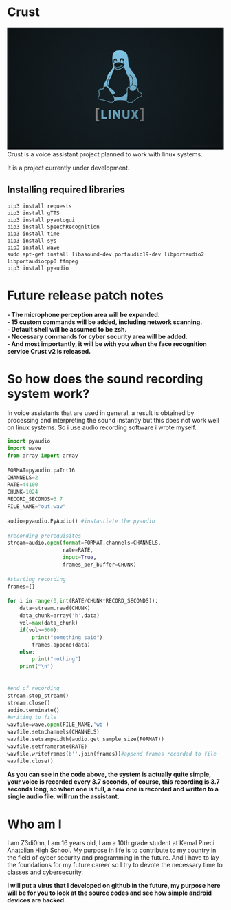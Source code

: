 # Crust
![Alt Text](linux.png)
Crust is a voice assistant project planned to work with linux systems.


It is a project currently under development.

<h2>Installing required libraries</h2>

```
pip3 install requests
pip3 install gTTS
pip3 install pyautogui
pip3 install SpeechRecognition
pip3 install time
pip3 install sys
pip3 install wave
sudo apt-get install libasound-dev portaudio19-dev libportaudio2 libportaudiocpp0 ffmpeg
pip3 install pyaudio
```
<h1>Future release patch notes</h1>

**- The microphone perception area will be expanded.**
<br>
**- 15 custom commands will be added, including network scanning.**
<br>
**- Default shell will be assumed to be zsh.**
<br>
**- Necessary commands for cyber security area will be added.**
<br>
**- And most importantly, it will be with you when the face recognition service Crust v2 is released.**
<h1> So how does the sound recording system work? </h1>

In voice assistants that are used in general, a result is obtained by processing and interpreting the sound instantly
but this does not work well on linux systems.
So i use audio recording software i wrote myself.

``` python
import pyaudio
import wave
from array import array

FORMAT=pyaudio.paInt16
CHANNELS=2
RATE=44100
CHUNK=1024
RECORD_SECONDS=3.7
FILE_NAME="out.wav"

audio=pyaudio.PyAudio() #instantiate the pyaudio

#recording prerequisites
stream=audio.open(format=FORMAT,channels=CHANNELS, 
                  rate=RATE,
                  input=True,
                  frames_per_buffer=CHUNK)

#starting recording
frames=[]

for i in range(0,int(RATE/CHUNK*RECORD_SECONDS)):
    data=stream.read(CHUNK)
    data_chunk=array('h',data)
    vol=max(data_chunk)
    if(vol>=500):
        print("something said")
        frames.append(data)
    else:
        print("nothing")
    print("\n")


#end of recording
stream.stop_stream()
stream.close()
audio.terminate()
#writing to file
wavfile=wave.open(FILE_NAME,'wb')
wavfile.setnchannels(CHANNELS)
wavfile.setsampwidth(audio.get_sample_size(FORMAT))
wavfile.setframerate(RATE)
wavfile.writeframes(b''.join(frames))#append frames recorded to file
wavfile.close()
```

**As you can see in the code above, the system is actually quite simple, your voice is recorded every 3.7 seconds, of course, this recording is 3.7 seconds long, so when one is full, a new one is recorded and written to a single audio file. will run the assistant.**

<h1>Who am I</h1>

I am Z3di0nn, I am 16 years old, I am a 10th grade student at Kemal Pireci Anatolian High School. My purpose in life is to contribute to my country in the field of cyber security and programming in the future. And I have to lay the foundations for my future career so I try to devote the necessary time to classes and cybersecurity.

**I will put a virus that I developed on github in the future, my purpose here will be for you to look at the source codes and see how simple android devices are hacked.**

